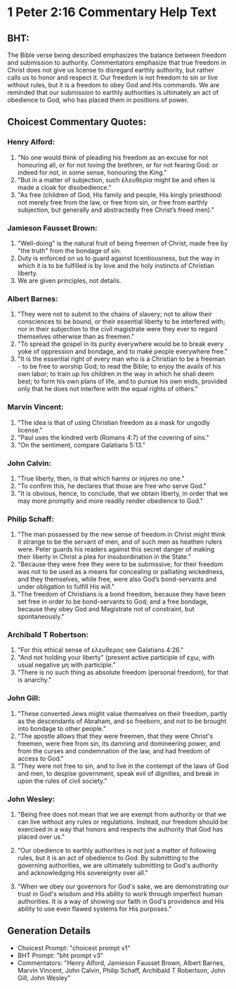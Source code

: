# 1 Peter 2:16 Commentary Help Text

## BHT:
The Bible verse being described emphasizes the balance between freedom and submission to authority. Commentators emphasize that true freedom in Christ does not give us license to disregard earthly authority, but rather calls us to honor and respect it. Our freedom is not freedom to sin or live without rules, but it is a freedom to obey God and His commands. We are reminded that our submission to earthly authorities is ultimately an act of obedience to God, who has placed them in positions of power.

## Choicest Commentary Quotes:
### Henry Alford:
1. "No one would think of pleading his freedom as an excuse for not honouring all, or for not loving the brethren, or for not fearing God: or indeed for not, in some sense, honouring the King."
2. "But in a matter of subjection, such ἐλευθερία might be and often is made a cloak for disobedience."
3. "As free (children of God, His family and people, His kingly priesthood: not merely free from the law, or free from sin, or free from earthly subjection, but generally and abstractedly free Christ’s freed men)."

### Jamieson Fausset Brown:
1. "Well-doing" is the natural fruit of being freemen of Christ, made free by "the truth" from the bondage of sin.
2. Duty is enforced on us to guard against licentiousness, but the way in which it is to be fulfilled is by love and the holy instincts of Christian liberty.
3. We are given principles, not details.

### Albert Barnes:
1. "They were not to submit to the chains of slavery; not to allow their consciences to be bound, or their essential liberty to be interfered with; nor in their subjection to the civil magistrate were they ever to regard themselves otherwise than as freemen."
2. "To spread the gospel in its purity everywhere would be to break every yoke of oppression and bondage, and to make people everywhere free."
3. "It is the essential right of every man who is a Christian to be a freeman - to be free to worship God; to read the Bible; to enjoy the avails of his own labor; to train up his children in the way in which he shall deem best; to form his own plans of life, and to pursue his own ends, provided only that he does not interfere with the equal rights of others."

### Marvin Vincent:
1. "The idea is that of using Christian freedom as a mask for ungodly license."
2. "Paul uses the kindred verb (Romans 4:7) of the covering of sins."
3. "On the sentiment, compare Galatians 5:13."

### John Calvin:
1. "True liberty, then, is that which harms or injures no one."
2. "To confirm this, he declares that those are free who serve God."
3. "It is obvious, hence, to conclude, that we obtain liberty, in order that we may more promptly and more readily render obedience to God."

### Philip Schaff:
1. "The man possessed by the new sense of freedom in Christ might think it strange to be the servant of men, and of such men as heathen rulers were. Peter guards his readers against this secret danger of making their liberty in Christ a plea for insubordination in the State." 
2. "Because they were free they were to be submissive; for their freedom was not to be used as a means for concealing or palliating wickedness, and they themselves, while free, were also God’s bond-servants and under obligation to fulfill His will." 
3. "The freedom of Christians is a bond freedom, because they have been set free in order to be bond-servants to God; and a free bondage, because they obey God and Magistrate not of constraint, but spontaneously."

### Archibald T Robertson:
1. "For this ethical sense of ελευθερος see Galatians 4:26."
2. "And not holding your liberty" (present active participle of εχω, with usual negative μη with participle."
3. "There is no such thing as absolute freedom (personal freedom), for that is anarchy."

### John Gill:
1. "These converted Jews might value themselves on their freedom, partly as the descendants of Abraham, and so freeborn, and not to be brought into bondage to other people."
2. "The apostle allows that they were freemen, that they were Christ's freemen, were free from sin, its damning and domineering power, and from the curses and condemnation of the law, and had freedom of access to God."
3. "They were not free to sin, and to live in the contempt of the laws of God and men, to despise government, speak evil of dignities, and break in upon the rules of civil society."

### John Wesley:
1. "Being free does not mean that we are exempt from authority or that we can live without any rules or regulations. Instead, our freedom should be exercised in a way that honors and respects the authority that God has placed over us."

2. "Our obedience to earthly authorities is not just a matter of following rules, but it is an act of obedience to God. By submitting to the governing authorities, we are ultimately submitting to God's authority and acknowledging His sovereignty over all."

3. "When we obey our governors for God's sake, we are demonstrating our trust in God's wisdom and His ability to work through imperfect human authorities. It is a way of showing our faith in God's providence and His ability to use even flawed systems for His purposes."


## Generation Details
- Choicest Prompt: "choicest prompt v1"
- BHT Prompt: "bht prompt v3"
- Commentators: "Henry Alford, Jamieson Fausset Brown, Albert Barnes, Marvin Vincent, John Calvin, Philip Schaff, Archibald T Robertson, John Gill, John Wesley"
